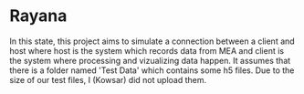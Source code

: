 # Rayana
In this state, this project aims to simulate a connection between a client and host where host is the system which records data from MEA and client is the system where processing and vizualizing data happen.
It assumes that there is a folder named 'Test Data' which contains some h5 files. Due to the size of our test files, I (Kowsar) did not upload them. 
